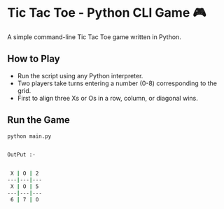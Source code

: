 # Tic Tac Toe - Python CLI Game 🎮

A simple command-line Tic Tac Toe game written in Python.

## How to Play
- Run the script using any Python interpreter.
- Two players take turns entering a number (0-8) corresponding to the grid.
- First to align three Xs or Os in a row, column, or diagonal wins.

## Run the Game
```bash
python main.py


OutPut :-


 X | O | 2
---|---|---
 X | O | 5
---|---|---
 6 | 7 | O

